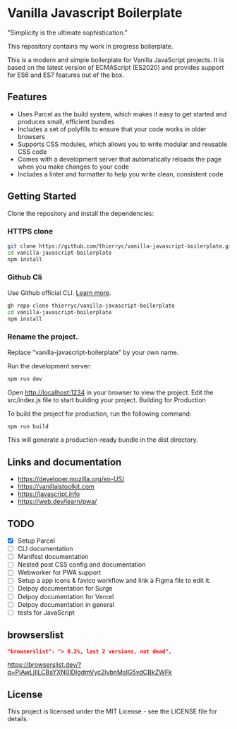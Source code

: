 # Vanilla Javascript Boilerplate

"Simplicity is the ultimate sophistication."

This repository contains my work in progress boilerplate.

This is a modern and simple boilerplate for Vanilla JavaScript projects. It is based on the latest version of ECMAScript (ES2020) and provides support for ES6 and ES7 features out of the box.

## Features

- Uses Parcel as the build system, which makes it easy to get started and produces small, efficient bundles
- Includes a set of polyfills to ensure that your code works in older browsers
- Supports CSS modules, which allows you to write modular and reusable CSS code
- Comes with a development server that automatically reloads the page when you make changes to your code
- Includes a linter and formatter to help you write clean, consistent code

## Getting Started

Clone the repository and install the dependencies:

### HTTPS clone

```bash
git clone https://github.com/thierryc/vanilla-javascript-boilerplate.git
cd vanilla-javascript-boilerplate
npm install
```

### Github Cli

Use Github official CLI. [Learn more](https://cli.github.com).

```bash
gh repo clone thierryc/vanilla-javascript-boilerplate
cd vanilla-javascript-boilerplate
npm install
```

### Rename the project.

Replace "vanilla-javascript-boilerplate" by your own name.

Run the development server:

```bash
npm run dev
```

Open [http://localhost:1234](http://localhost:1234) in your browser to view the project.
Edit the src/index.js file to start building your project.
Building for Production

To build the project for production, run the following command:

```bash
npm run build
```

This will generate a production-ready bundle in the dist directory.

## Links and documentation

- https://developer.mozilla.org/en-US/
- https://vanillajstoolkit.com
- https://javascript.info
- https://web.dev/learn/pwa/


## TODO

- [X] Setup Parcel
- [ ] CLI documentation
- [ ] Manifest documentation
- [ ] Nested post CSS config and documentation
- [ ] Webworker for PWA support
- [ ] Setup a app icons & favico workflow and link a Figma file to edit it.
- [ ] Delpoy documentation for Surge
- [ ] Delpoy documentation for Vercel
- [ ] Delpoy documentation in general
- [ ] tests for JavaScript

## browserslist

```json
"browserslist": "> 0.2%, last 2 versions, not dead",
```

https://browserslist.dev/?q=PiAwLjIlLCBsYXN0IDIgdmVyc2lvbnMsIG5vdCBkZWFk

## License

This project is licensed under the MIT License - see the LICENSE file for details.

